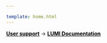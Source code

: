 ```yaml
---

template: home.html
---
```


[User-support-main]: https://www.lumi-supercomputer.eu/user-support/


[website-LUMI-mainpage]: https://lumi-supercomputer.eu/
[LUMI-docs-home]: https://docs.lumi-supercomputer.eu/



<!-- A link to the LUMI main page. Same style than from LUMI-main/User_Support &rarr; FAQ,Need_help?,Service_breaks:
 
[User support][User-support-main] &rarr; [LUMI Documentation][LUMI-docs-home] -->

<a href="https://www.lumi-supercomputer.eu/user-support/" style="color: black"><b>User support</b></a> &rarr; <a href="https://docs.lumi-supercomputer.eu/" style="color: black"><b>LUMI Documentation</b></a>




<!-- <b><h1 align="center">
  Welcome to the LUMI Documentation
</h1></b>



<p align="center">
  Instructions, user guides and tutorials for the use of the LUMI supercomputer
</p>    -->




